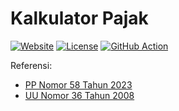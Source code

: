 <!--
Copyright (C) Pipin Fitriadi <pipinfitriadi@gmail.com>. All rights reserved.
Licensed under the Microsoft Reference Source License. See LICENSE in the
project root for license information.
-->

# Kalkulator Pajak

[![Website](https://img.shields.io/badge/Website-blue)](https://pipinfitriadi.github.io/kalkulator-pajak/)
[![License](https://img.shields.io/badge/License-MS--RSL-brightgreen?labelColor=black)](LICENSE)
[![GitHub Action](https://img.shields.io/github/actions/workflow/status/pipinfitriadi/kalkulator-pajak/github-pages.yaml?logo=GitHub&label=CI/CD&labelColor=black)](https://github.com/pipinfitriadi/kalkulator-pajak/actions/workflows/github-pages.yaml)

Referensi:

- [PP Nomor 58 Tahun 2023](https://peraturan.bpk.go.id/Details/274247/pp-no-58-tahun-2023)
- [UU Nomor 36 Tahun 2008](https://peraturan.bpk.go.id/Details/39704/uu-no-36-tahun-2008)
